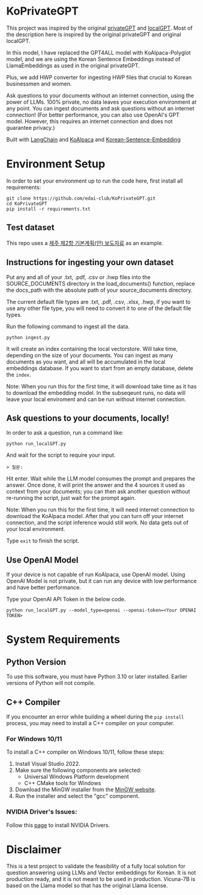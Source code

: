 # KoPrivateGPT

This project was inspired by the original [privateGPT](https://github.com/imartinez/privateGPT)
and [localGPT](https://github.com/PromtEngineer/localGPT). Most of the description here is inspired by the original
privateGPT and original localGPT.

In this model, I have replaced the GPT4ALL model with KoAlpaca-Polyglot model, and we are using the Korean Sentence
Embeddings instead of LlamaEmbeddings as used in the original privateGPT.

Plus, we add HWP converter for ingesting HWP files that crucial to Korean businessmen and women.

Ask questions to your documents without an internet connection, using the power of LLMs. 100% private, no data leaves
your execution environment at any point. You can ingest documents and ask questions without an internet connection!
(For better performance, you can also use OpenAI's GPT model. However, this requires an internet connection and does not
guarantee privacy.)

Built with [LangChain](https://github.com/hwchase17/langchain) and [KoAlpaca](https://github.com/Beomi/KoAlpaca)
and [Korean-Sentence-Embedding](https://github.com/BM-K/Sentence-Embedding-Is-All-You-Need)

# Environment Setup

In order to set your environment up to run the code here, first install all requirements:

```shell
git clone https://github.com/edai-club/KoPrivateGPT.git
cd KoPrivateGPT
pip install -r requirements.txt
```

## Test dataset

This repo uses a [제주 제2항 기본계획(안) 보도자료](https://www.korea.kr/common/download.do?fileId=197236015&tblKey=GMN) as an
example.

## Instructions for ingesting your own dataset

Put any and all of your .txt, .pdf, .csv or .hwp files into the SOURCE_DOCUMENTS directory
in the load_documents() function, replace the docs_path with the absolute path of your source_documents directory.

The current default file types are .txt, .pdf, .csv, .xlsx, .hwp, if you want to use any other file type, you will need
to convert it to one of the default file types.

Run the following command to ingest all the data.

```shell
python ingest.py
```

It will create an index containing the local vectorstore. Will take time, depending on the size of your documents.
You can ingest as many documents as you want, and all will be accumulated in the local embeddings database.
If you want to start from an empty database, delete the `index`.

Note: When you run this for the first time, it will download take time as it has to download the embedding model. In the
subseqeunt runs, no data will leave your local enviroment and can be run without internet connection.

## Ask questions to your documents, locally!

In order to ask a question, run a command like:

```shell
python run_localGPT.py
```

And wait for the script to require your input.

```shell
> 질문:
```

Hit enter. Wait while the LLM model consumes the prompt and prepares the answer. Once done, it will print the answer and
the 4 sources it used as context from your documents; you can then ask another question without re-running the script,
just wait for the prompt again.

Note: When you run this for the first time, it will need internet connection to download the KoAlpaca model. After that
you can turn off your internet connection, and the script inference would still work. No data gets out of your local
environment.

Type `exit` to finish the script.

## Use OpenAI Model

If your device is not capable of run KoAlpaca, use OpenAI model.
Using OpenAI Model is not private, but it can run any device with low performance and have better performance.

Type your OpenAI API Token in the below code.

```shell
python run_localGPT.py --model_type=openai --openai-token=<Your OPENAI TOKEN>
```

# System Requirements

## Python Version

To use this software, you must have Python 3.10 or later installed. Earlier versions of Python will not compile.

## C++ Compiler

If you encounter an error while building a wheel during the `pip install` process, you may need to install a C++
compiler on your computer.

### For Windows 10/11

To install a C++ compiler on Windows 10/11, follow these steps:

1. Install Visual Studio 2022.
2. Make sure the following components are selected:
    * Universal Windows Platform development
    * C++ CMake tools for Windows
3. Download the MinGW installer from the [MinGW website](https://sourceforge.net/projects/mingw/).
4. Run the installer and select the "gcc" component.

### NVIDIA Driver's Issues:

Follow this [page](https://linuxconfig.org/how-to-install-the-nvidia-drivers-on-ubuntu-22-04) to install NVIDIA Drivers.

# Disclaimer

This is a test project to validate the feasibility of a fully local solution for question answering using LLMs and
Vector embeddings for Korean. It is not production ready, and it is not meant to be used in production. Vicuna-7B is
based on the Llama model so that has the original Llama license. 
